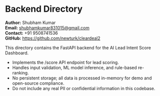 # Backend Directory

**Author:** Shubham Kumar  
**Email:** shubhamkumar831015@gmail.com  
**Contact:** +91 9508741536  
**GitHub:** https://github.com/newturk/cleardeal2

This directory contains the FastAPI backend for the AI Lead Intent Score Dashboard.

- Implements the /score API endpoint for lead scoring.
- Handles input validation, ML model inference, and rule-based re-ranking.
- No persistent storage; all data is processed in-memory for demo and open-source compliance.
- Do not include any real PII or confidential information in this codebase. 